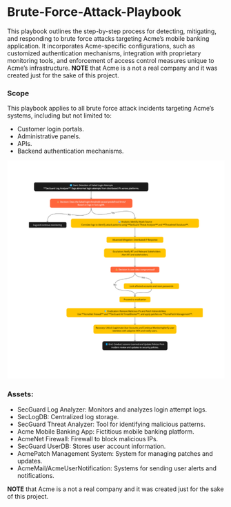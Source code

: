 # Brute-Force-Attack-Playbook
This playbook outlines the step-by-step process for detecting, mitigating, and responding to brute force attacks targeting Acme’s mobile banking application.
It incorporates Acme-specific configurations, such as customized authentication mechanisms, integration with proprietary monitoring tools, and enforcement of access control measures unique to Acme’s infrastructure. 
**NOTE** that Acme is a not a real company and it was created just for the sake of this project.

### Scope
This playbook applies to all brute force attack incidents targeting Acme’s systems, including but not limited to:
- Customer login portals.
- Administrative panels.
- APIs.
- Backend authentication mechanisms.

![Brute force playbook](Brute_force_Playbook.png)

### Assets:
- SecGuard Log Analyzer: Monitors and analyzes login attempt logs.
- SecLogDB: Centralized log storage.
- SecGuard Threat Analyzer: Tool for identifying malicious patterns.
- Acme Mobile Banking App: Fictitious mobile banking platform.
- AcmeNet Firewall: Firewall to block malicious IPs.
- SecGuard UserDB: Stores user account information.
- AcmePatch Management System: System for managing patches and updates.
- AcmeMail/AcmeUserNotification: Systems for sending user alerts and notifications.

**NOTE** that Acme is a not a real company and it was created just for the sake of this project.


